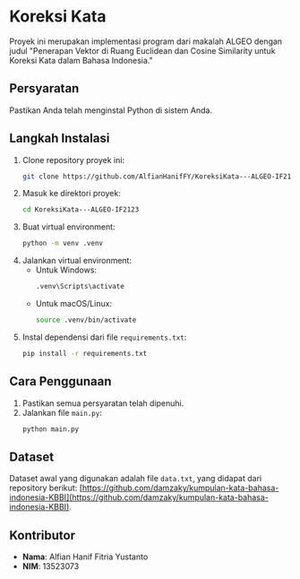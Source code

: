 # Koreksi Kata

Proyek ini merupakan implementasi program dari makalah ALGEO dengan judul "Penerapan Vektor di Ruang Euclidean dan Cosine Similarity untuk Koreksi Kata dalam Bahasa Indonesia."

## Persyaratan
Pastikan Anda telah menginstal Python di sistem Anda.

## Langkah Instalasi
1. Clone repository proyek ini:
   ```bash
   git clone https://github.com/AlfianHanifFY/KoreksiKata---ALGEO-IF2123.git
   ```
2. Masuk ke direktori proyek:
   ```bash
   cd KoreksiKata---ALGEO-IF2123
   ```
3. Buat virtual environment:
   ```bash
   python -m venv .venv
   ```
4. Jalankan virtual environment:
   - Untuk Windows:
     ```bash
     .venv\Scripts\activate
     ```
   - Untuk macOS/Linux:
     ```bash
     source .venv/bin/activate
     ```
5. Instal dependensi dari file `requirements.txt`:
   ```bash
   pip install -r requirements.txt
   ```

## Cara Penggunaan
1. Pastikan semua persyaratan telah dipenuhi.
2. Jalankan file `main.py`:
   ```bash
   python main.py
   ```

## Dataset
Dataset awal yang digunakan adalah file `data.txt`, yang didapat dari repository berikut:
[https://github.com/damzaky/kumpulan-kata-bahasa-indonesia-KBBI](https://github.com/damzaky/kumpulan-kata-bahasa-indonesia-KBBI).

## Kontributor
- **Nama**: Alfian Hanif Fitria Yustanto
- **NIM**: 13523073
